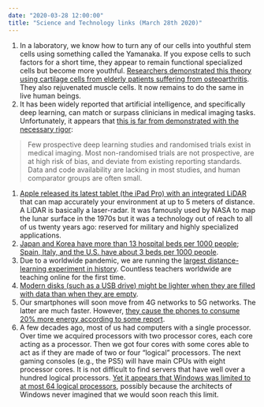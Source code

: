 ```yaml
---
date: "2020-03-28 12:00:00"
title: "Science and Technology links (March 28th 2020)"
---
```




<li style="list-style-type: none;">

1. In a laboratory, we know how to turn any of our cells into youthful stem cells using something called the Yamanaka. If you expose cells to such factors for a short time, they appear to remain functional specialized cells but become more youthful. [Researchers demonstrated this theory using cartilage cells from elderly patients suffering from osteoarthritis](https://www.biorxiv.org/content/10.1101/573386v1). They also rejuvenated muscle cells. It now remains to do the same in live human beings.
1. It has been widely reported that artificial intelligence, and specifically deep learning, can match or surpass clinicians in medical imaging tasks. Unfortunately, it appears that [this is far from demonstrated with the necessary rigor](https://www.bmj.com/content/368/bmj.m689):<br/>

> Few prospective deep learning studies and randomised trials exist in medical imaging. Most non-randomised trials are not prospective, are at high risk of bias, and deviate from existing reporting standards. Data and code availability are lacking in most studies, and human comparator groups are often small.

1. [Apple released its latest tablet (the iPad Pro) with an integrated LiDAR](https://appleinsider.com/articles/20/03/18/what-you-need-to-know-about-apples-lidar-scanner-in-the-ipad-pro) that can map accurately your environment at up to 5 meters of distance. A LiDAR is basically a laser-radar. It was famously used by NASA to map the lunar surface in the 1970s but it was a technology out of reach to all of us twenty years ago: reserved for military and highly specialized applications.
1. [Japan and Korea have more than 13 hospital beds per 1000 people; Spain, Italy, and the U.S. have about 3 beds per 1000 people](https://data.worldbank.org/indicator/sh.med.beds.zs?most_recent_value_desc=true).
1. Due to a worldwide pandemic, we are running the [largest distance-learning experiment in history](https://www.kqed.org/mindshift/55650/the-biggest-distance-learning-experiment-in-history-week-one). Countless teachers worldwide are teaching online for the first time.
1. [Modern disks (such as a USB drive) might be lighter when they are filled with data than when they are empty](https://www.sciencefocus.com/future-technology/does-a-usb-drive-get-heavier-as-you-store-more-files-on-it/).
1. Our smartphones will soon move from 4G networks to 5G networks. The latter are much faster. However, [they cause the phones to consume 20% more energy according to some report](https://www.androidauthority.com/redmi-5g-4g-battery-life-1098280/).
1. A few decades ago, most of us had computers with a single processor. Over time we acquired processors with two processor cores, each core acting as a processor. Then we got four cores with some cores able to act as if they are made of two or four &ldquo;logical&rdquo; processors. The next gaming consoles (e.g., the PS5) will have main CPUs with eight processor cores. It is not difficult to find servers that have well over a hundred logical processors. [Yet it appears that Windows was limited to at most 64 logical processors](https://techgage.com/article/microsoft-processor-groups-beyond-64-thread/), possibly because the architects of Windows never imagined that we would soon reach this limit.



